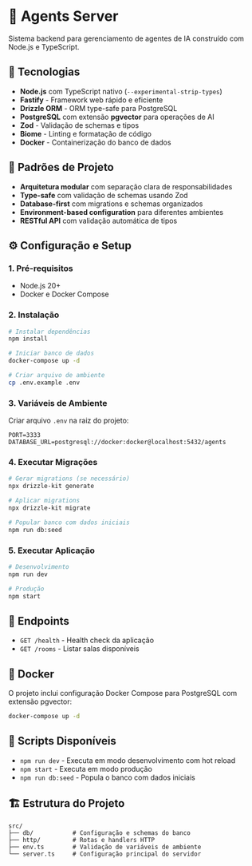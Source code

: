 # 🤖 Agents Server

Sistema backend para gerenciamento de agentes de IA construído com Node.js e TypeScript.

## 🚀 Tecnologias

- **Node.js** com TypeScript nativo (`--experimental-strip-types`)
- **Fastify** - Framework web rápido e eficiente
- **Drizzle ORM** - ORM type-safe para PostgreSQL
- **PostgreSQL** com extensão **pgvector** para operações de AI
- **Zod** - Validação de schemas e tipos
- **Biome** - Linting e formatação de código
- **Docker** - Containerização do banco de dados

## 📁 Padrões de Projeto

- **Arquitetura modular** com separação clara de responsabilidades
- **Type-safe** com validação de schemas usando Zod
- **Database-first** com migrations e schemas organizados
- **Environment-based configuration** para diferentes ambientes
- **RESTful API** com validação automática de tipos

## ⚙️ Configuração e Setup

### 1. Pré-requisitos

- Node.js 20+
- Docker e Docker Compose

### 2. Instalação

```bash
# Instalar dependências
npm install

# Iniciar banco de dados
docker-compose up -d

# Criar arquivo de ambiente
cp .env.example .env
```

### 3. Variáveis de Ambiente

Criar arquivo `.env` na raiz do projeto:

```env
PORT=3333
DATABASE_URL=postgresql://docker:docker@localhost:5432/agents
```

### 4. Executar Migrações

```bash
# Gerar migrations (se necessário)
npx drizzle-kit generate

# Aplicar migrations
npx drizzle-kit migrate

# Popular banco com dados iniciais
npm run db:seed
```

### 5. Executar Aplicação

```bash
# Desenvolvimento
npm run dev

# Produção
npm start
```

## 🔗 Endpoints

- `GET /health` - Health check da aplicação
- `GET /rooms` - Listar salas disponíveis

## 🐳 Docker

O projeto inclui configuração Docker Compose para PostgreSQL com extensão pgvector:

```bash
docker-compose up -d
```

## 📝 Scripts Disponíveis

- `npm run dev` - Executa em modo desenvolvimento com hot reload
- `npm start` - Executa em modo produção
- `npm run db:seed` - Popula o banco com dados iniciais

## 🏗️ Estrutura do Projeto

```
src/
├── db/           # Configuração e schemas do banco
├── http/         # Rotas e handlers HTTP
├── env.ts        # Validação de variáveis de ambiente
└── server.ts     # Configuração principal do servidor
```

